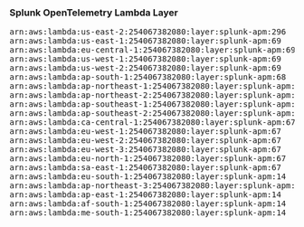 <h3>Splunk OpenTelemetry Lambda Layer</h3>

<pre>
arn:aws:lambda:us-east-2:254067382080:layer:splunk-apm:296
arn:aws:lambda:us-east-1:254067382080:layer:splunk-apm:69
arn:aws:lambda:eu-central-1:254067382080:layer:splunk-apm:69
arn:aws:lambda:us-west-1:254067382080:layer:splunk-apm:69
arn:aws:lambda:us-west-2:254067382080:layer:splunk-apm:69
arn:aws:lambda:ap-south-1:254067382080:layer:splunk-apm:68
arn:aws:lambda:ap-northeast-1:254067382080:layer:splunk-apm:68
arn:aws:lambda:ap-northeast-2:254067382080:layer:splunk-apm:68
arn:aws:lambda:ap-southeast-1:254067382080:layer:splunk-apm:68
arn:aws:lambda:ap-southeast-2:254067382080:layer:splunk-apm:67
arn:aws:lambda:ca-central-1:254067382080:layer:splunk-apm:67
arn:aws:lambda:eu-west-1:254067382080:layer:splunk-apm:67
arn:aws:lambda:eu-west-2:254067382080:layer:splunk-apm:67
arn:aws:lambda:eu-west-3:254067382080:layer:splunk-apm:67
arn:aws:lambda:eu-north-1:254067382080:layer:splunk-apm:67
arn:aws:lambda:sa-east-1:254067382080:layer:splunk-apm:67
arn:aws:lambda:eu-south-1:254067382080:layer:splunk-apm:14
arn:aws:lambda:ap-northeast-3:254067382080:layer:splunk-apm:14
arn:aws:lambda:ap-east-1:254067382080:layer:splunk-apm:14
arn:aws:lambda:af-south-1:254067382080:layer:splunk-apm:14
arn:aws:lambda:me-south-1:254067382080:layer:splunk-apm:14
</pre>